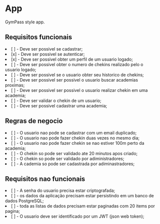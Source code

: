 # App 

GymPass style app.

## Requisitos funcionais

<lu>
    <li>[ ] - Deve ser possivel se cadastrar;</li>
    <li>[x] - Deve ser possivel se autenticar;</li>
    <li>[x] - Deve ser possivel obter um perfil de um usuario logado;</li>
    <li>[ ] - Deve ser possivel obter o numero de chekins realizado pelo o usuario logado;</li>
    <li>[ ] - Deve ser possivel se o usuario obter seu historico de chekins;</li>
    <li>[ ] - Deve ser possivel ser possivel o usuario buscar academias proximas;</li>
    <li>[ ] - Deve ser possivel ser possivel o usuario realizar chekin em uma academia;</li>
    <li>[ ] - Deve ser validar o chekin de um usuario;</li>
    <li>[ ] - Deve ser possivel cadastrar uma academia;</li>
</lu>

## Regras de negocio

<lu>
    <li>[ ] - O usuario nao pode se cadastrar com um email duplicado;</li>
    <li>[ ] - O usuario nao pode fazer chekin duas vezes no mesmo dia;</li>
    <li>[ ] - O usuario nao pode fazer chekin se nao estiver 100m perto da academia;</li>
    <li>[ ] - O chekin so pode ser validado ate 20 minutos apos criado;</li>
    <li>[ ] - O chekin so pode ser validado por adiministradores;</li>
    <li>[ ] - A cademia so pode ser cadastrada por adiminastradores;</li>
</lu>

## Requisitos nao funcionais

<lu>
    <li>[ ] - A senha do usuario precisa estar criptografada;</li>
    <li>[ ] - os dados da aplicação precisam estar persistindo em um banco de dados PostgreSQL;</li>
    <li>[ ] - toda as listas de dados precisam estar paginadas com 20 items por pagina;</li>
    <li>[ ] - O usuario deve ser identificado por um JWT (json web token);</li>
</lu>